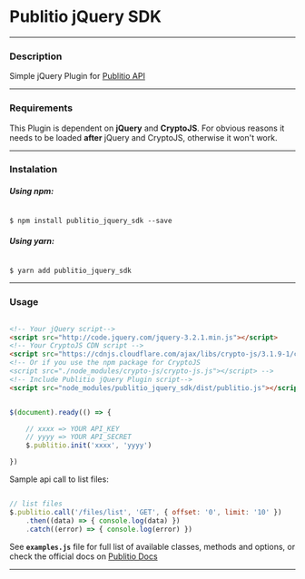 
# Publitio jQuery SDK

---
### Description

Simple jQuery Plugin for [Publitio API](https://publit.io/)

---

### Requirements

 This Plugin is dependent on **jQuery** and **CryptoJS**.
 For obvious reasons it needs to be loaded **after** jQuery and CryptoJS, otherwise it won't work. 

---

### Instalation

##### Using npm: 

```shell

$ npm install publitio_jquery_sdk --save

```

##### Using yarn:

```

$ yarn add publitio_jquery_sdk

```

---
 
### Usage

```html

<!-- Your jQuery script-->
<script src="http://code.jquery.com/jquery-3.2.1.min.js"></script>
<!-- Your CryptoJS CDN script -->
<script src="https://cdnjs.cloudflare.com/ajax/libs/crypto-js/3.1.9-1/crypto-js.min.js"></script>
<!-- Or if you use the npm package for CryptoJS
<script src="./node_modules/crypto-js/crypto-js.js"></script> -->
<!-- Include Publitio jQuery Plugin script-->
<script src="node_modules/publitio_jquery_sdk/dist/publitio.js"></script>

```

```javascript

$(document).ready(() => {

	// xxxx => YOUR API_KEY
	// yyyy => YOUR API_SECRET
	$.publitio.init('xxxx', 'yyyy')

})
```

Sample api call to list files: 

```javascript

// list files
$.publitio.call('/files/list', 'GET', { offset: '0', limit: '10' })
	.then((data) => { console.log(data) })
    .catch((error) => { console.log(error) })

```

See **`examples.js`** file for full list of available classes, methods and options, or check the official docs on [Publitio Docs](https://publit.io/docs)

---
